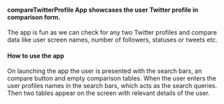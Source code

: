 #### compareTwitterProfile App showcases the user Twitter profile in comparison form.

The app is fun as we can check for any two Twitter profiles and compare data like user
screen names, number of followers, statuses or tweets etc.

#### How to use the app

On launching the app the user is presented with the search bars, an compare button and
empty comparison tables. When the user enters the user profiles names in the
search bars, which acts as the search queries. Then two tables appear on the screen with
relevant details of the user.
